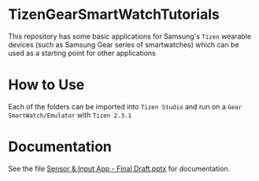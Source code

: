 # TizenGearSmartWatchTutorials

This repository has some basic applications for Samsung's `Tizen` wearable devices (such as Samsung Gear series of smartwatches) which can be used as a starting point for other applications

# How to Use

Each of the folders can be imported into `Tizen Studio` and run on a `Gear SmartWatch/Emulator` with `Tizen 2.3.1`

# Documentation
See the file [Sensor & Input App - Final Draft.pptx](Sensor%20%26%20Input%20App%20-%20Final%20Draft.pptx) for documentation.

